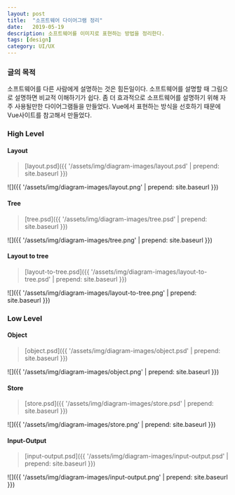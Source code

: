 ```yaml
---
layout: post
title:  "소프트웨어 다이어그램 정리"
date:   2019-05-19
description: 소프트웨어를 이미지로 표현하는 방법을 정리한다.
tags: [design]
category: UI/UX
---
```

### 글의 목적
소프트웨어를 다른 사람에게 설명하는 것은 힘든일이다.
소프트웨어를 설명할 때 그림으로 설명하면 비교적 이해하기가 쉽다.
좀 더 효과적으로 소프트웨어를 설명하기 위해 자주 사용될만한 다이어그램들을 만들었다.
Vue에서 표현하는 방식을 선호하기 때문에 Vue사이트를 참고해서 만들었다.

### High Level
#### Layout
> [layout.psd]({{ '/assets/img/diagram-images/layout.psd' | prepend: site.baseurl }})

![]({{ '/assets/img/diagram-images/layout.png' | prepend: site.baseurl }})

#### Tree
> [tree.psd]({{ '/assets/img/diagram-images/tree.psd' | prepend: site.baseurl }})

![]({{ '/assets/img/diagram-images/tree.png' | prepend: site.baseurl }})

#### Layout to tree
> [layout-to-tree.psd]({{ '/assets/img/diagram-images/layout-to-tree.psd' | prepend: site.baseurl }})

![]({{ '/assets/img/diagram-images/layout-to-tree.png' | prepend: site.baseurl }})

### Low Level
#### Object
> [object.psd]({{ '/assets/img/diagram-images/object.psd' | prepend: site.baseurl }})

![]({{ '/assets/img/diagram-images/object.png' | prepend: site.baseurl }})

#### Store
> [store.psd]({{ '/assets/img/diagram-images/store.psd' | prepend: site.baseurl }})

![]({{ '/assets/img/diagram-images/store.png' | prepend: site.baseurl }})

#### Input-Output
> [input-output.psd]({{ '/assets/img/diagram-images/input-output.psd' | prepend: site.baseurl }})

![]({{ '/assets/img/diagram-images/input-output.png' | prepend: site.baseurl }})